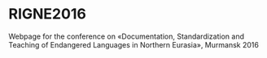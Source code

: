 # RIGNE2016
Webpage for the conference on «Documentation,  Standardization  and  Teaching  of  Endangered  Languages  in Northern Eurasia», Murmansk 2016
